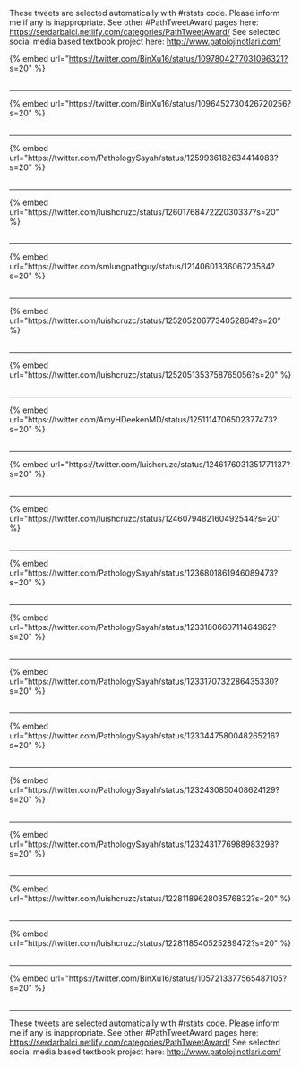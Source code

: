 

These tweets are selected automatically with #rstats code. Please inform me if any is inappropriate.
See other #PathTweetAward pages here: https://serdarbalci.netlify.com/categories/PathTweetAward/ 
See selected social media based textbook project here: http://www.patolojinotlari.com/

{% embed url="https://twitter.com/BinXu16/status/1097804277031096321?s=20" %}<br>
<br>
<hr>
{% embed url="https://twitter.com/BinXu16/status/1096452730426720256?s=20" %}<br>
<br>
<hr>
{% embed url="https://twitter.com/PathologySayah/status/1259936182634414083?s=20" %}<br>
<br>
<hr>
{% embed url="https://twitter.com/luishcruzc/status/1260176847222030337?s=20" %}<br>
<br>
<hr>
{% embed url="https://twitter.com/smlungpathguy/status/1214060133606723584?s=20" %}<br>
<br>
<hr>
{% embed url="https://twitter.com/luishcruzc/status/1252052067734052864?s=20" %}<br>
<br>
<hr>
{% embed url="https://twitter.com/luishcruzc/status/1252051353758765056?s=20" %}<br>
<br>
<hr>
{% embed url="https://twitter.com/AmyHDeekenMD/status/1251114706502377473?s=20" %}<br>
<br>
<hr>
{% embed url="https://twitter.com/luishcruzc/status/1246176031351771137?s=20" %}<br>
<br>
<hr>
{% embed url="https://twitter.com/luishcruzc/status/1246079482160492544?s=20" %}<br>
<br>
<hr>
{% embed url="https://twitter.com/PathologySayah/status/1236801861946089473?s=20" %}<br>
<br>
<hr>
{% embed url="https://twitter.com/PathologySayah/status/1233180660711464962?s=20" %}<br>
<br>
<hr>
{% embed url="https://twitter.com/PathologySayah/status/1233170732286435330?s=20" %}<br>
<br>
<hr>
{% embed url="https://twitter.com/PathologySayah/status/1233447580048265216?s=20" %}<br>
<br>
<hr>
{% embed url="https://twitter.com/PathologySayah/status/1232430850408624129?s=20" %}<br>
<br>
<hr>
{% embed url="https://twitter.com/PathologySayah/status/1232431776988983298?s=20" %}<br>
<br>
<hr>
{% embed url="https://twitter.com/luishcruzc/status/1228118962803576832?s=20" %}<br>
<br>
<hr>
{% embed url="https://twitter.com/luishcruzc/status/1228118540525289472?s=20" %}<br>
<br>
<hr>
{% embed url="https://twitter.com/BinXu16/status/1057213377565487105?s=20" %}<br>
<br>
<hr>


These tweets are selected automatically with #rstats code. Please inform me if any is inappropriate.
See other #PathTweetAward pages here: https://serdarbalci.netlify.com/categories/PathTweetAward/ 
See selected social media based textbook project here: http://www.patolojinotlari.com/
